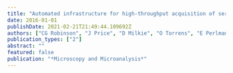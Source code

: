 ```yaml
---
title: "Automated infrastructure for high-throughput acquisition of serial section TEM image volumes"
date: 2016-01-01
publishDate: 2021-02-21T21:49:44.109692Z
authors: ["CG Robinson", "J Price", "D Milkie", "O Torrens", "E Perlman", "Z Zheng", "RD Fetter", "DD Bock"]
publication_types: ["2"]
abstract: ""
featured: false
publication: "*Microscopy and Microanalysis*"
---
```



